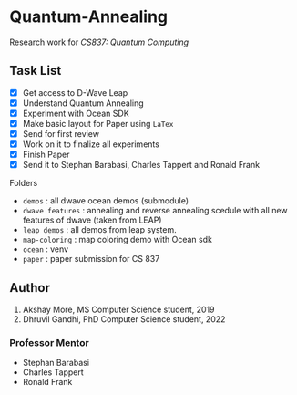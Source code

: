 # Quantum-Annealing

Research work for *CS837: Quantum Computing*

## Task List
- [X] Get access to D-Wave Leap 
- [X] Understand Quantum Annealing
- [X] Experiment with Ocean SDK
- [X] Make basic layout for Paper using `LaTex`
- [X] Send for first review
- [X] Work on it to finalize all experiments
- [X] Finish Paper
- [X] Send it to Stephan Barabasi, Charles Tappert and Ronald Frank

Folders

- `demos` : all dwave ocean demos (submodule)
- `dwave features` : annealing and reverse annealing scedule with all new features of dwave (taken from LEAP)
- `leap demos` : all demos from leap system. 
- `map-coloring` : map coloring demo with Ocean sdk
- `ocean` : venv
- `paper` : paper submission for CS 837

## Author

1. Akshay More, MS Computer Science student, 2019
2. Dhruvil Gandhi, PhD Computer Science student, 2022

### Professor Mentor

- Stephan Barabasi
- Charles Tappert
- Ronald Frank